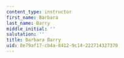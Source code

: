 ```yaml
---
content_type: instructor
first_name: Barbara
last_name: Barry
middle_initial: ''
salutation: ''
title: Barbara Barry
uid: 8e79af17-cb4a-8412-9c14-222714327370
---
```

